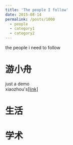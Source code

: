 ```yaml
---
title: 'The people I follow'
date: 2015-08-14
permalink: /posts/1000
  - people
  - category1
  - category2
---
```

the people i need to follow

# 游小舟
just a demo
<br>xiaozhou's[[link]](https://youxz1999.github.io)

# 生活

# 学术
